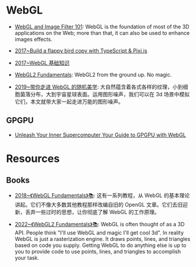# WebGL

- [WebGL and Image Filter 101](https://parg.co/UvE): WebGL is the foundation of most of the 3D applications on the Web; more than that, it can also be used to enhance images effects.

- [2017~Build a flappy bird copy with TypeScript & Pixi.js](https://parg.co/Uv5)

- [2017~WebGL 基础知识](http://eux.baidu.com/blog/2017/11/832)

- [WebGL2 Fundamentals](https://webgl2fundamentals.org): WebGL2 from the ground up. No magic.

- [2019~带你走进 WebGL 的随机美学](https://mp.weixin.qq.com/s/cKhkfRjw9vJ5epBbesDaIw): 大自然蕴含着各式各样的纹理，小到细胞菌落分布，大到宇宙星球表面。运用图形噪声，我们可以在 3d 场景中模拟它们，本文就带大家一起走进万能的图形噪声。

## GPGPU

- [Unleash Your Inner Supercomputer Your Guide to GPGPU with WebGL](http://www.vizitsolutions.com/portfolio/webgl/gpgpu/index.html)

# Resources

## Books

- [2018~《WebGL Fundamentals》📚](https://webglfundamentals.org/webgl/lessons/zh_cn/): 这有一系列教程，从 WebGL 的基本理论讲起。它们不像大多数其他教程那样改编自旧的 OpenGL 文章。它们去旧迎新，丢弃一些过时的思想，让你彻底了解 WebGL 的工作原理。

- [2022~《WebGL2 Fundamentals》📚](https://webgl2fundamentals.org/webgl/lessons/webgl-fundamentals.html): WebGL is often thought of as a 3D API. People think "I'll use WebGL and magic I'll get cool 3d". In reality WebGL is just a rasterization engine. It draws points, lines, and triangles based on code you supply. Getting WebGL to do anything else is up to you to provide code to use points, lines, and triangles to accomplish your task.

